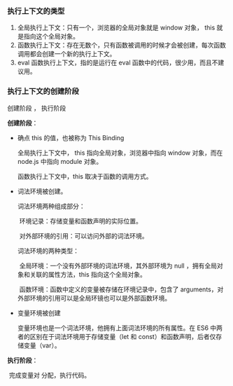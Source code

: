 ### 执行上下文的类型

1. 全局执行上下文：只有一个，浏览器的全局对象就是 window 对象， this 就是指向这个全局对象。
2. 函数执行上下文：存在无数个，只有函数被调用的时候才会被创建，每次函数调用都会创建一个新的执行上下文。
3. eval 函数执行上下文，指的是运行在 eval 函数中的代码，很少用，而且不建议用。

### 执行上下文的创建阶段

创建阶段 ， 执行阶段

**创建阶段**：

 + 确点 this 的值，也被称为 This Binding

   全局执行上下文中， this 指向全局对象，浏览器中指向 window 对象，而在 node.js 中指向  module 对象。

   函数执行上下文中，this 取决于函数的调用方式。

 + 词法环境被创建。

   词法环境两种组成部分：

   ​	环境记录：存储变量和函数声明的实际位置。

   ​	对外部环境的引用：可以访问外部的词法环境。

   词法环境的两种类型：

   ​	全局环境：一个没有外部环境的词法环境，其外部环境为 null ，拥有全局对象和关联的属性方法，this 指向这个全局对象。

   ​	函数环境：函数中定义的变量被存储在环境记录中，包含了 arguments，对外部环境的引用可以是全局环镜也可以是外部函数环境。	

 + 变量环境被创建

   变量环境也是一个词法环境，他拥有上面词法环境的所有属性。在 ES6 中两者的区别在于词法环境用于存储变量（let 和 const）和函数声明，后者仅存储变量（var）。

**执行阶段**：

​		完成变量对 分配，执行代码。
